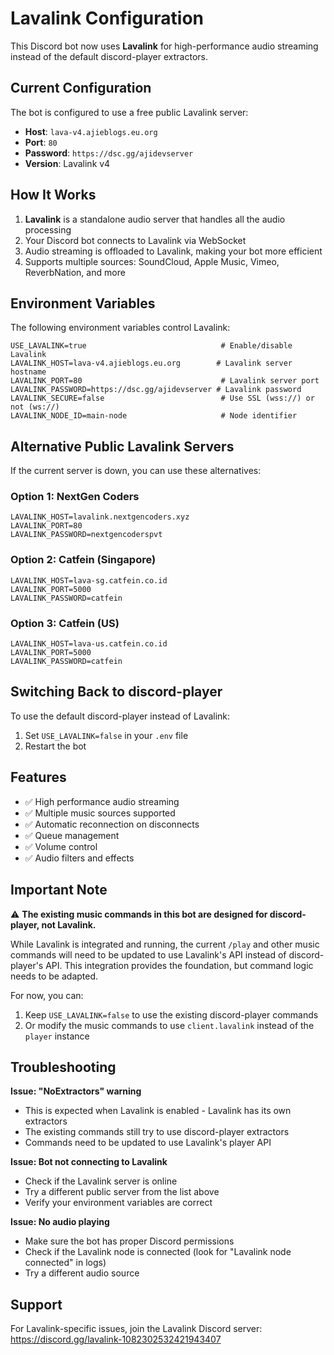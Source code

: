 # Lavalink Configuration

This Discord bot now uses **Lavalink** for high-performance audio streaming instead of the default discord-player extractors.

## Current Configuration

The bot is configured to use a free public Lavalink server:
- **Host**: `lava-v4.ajieblogs.eu.org`
- **Port**: `80`
- **Password**: `https://dsc.gg/ajidevserver`
- **Version**: Lavalink v4

## How It Works

1. **Lavalink** is a standalone audio server that handles all the audio processing
2. Your Discord bot connects to Lavalink via WebSocket
3. Audio streaming is offloaded to Lavalink, making your bot more efficient
4. Supports multiple sources: SoundCloud, Apple Music, Vimeo, ReverbNation, and more

## Environment Variables

The following environment variables control Lavalink:

```env
USE_LAVALINK=true                              # Enable/disable Lavalink
LAVALINK_HOST=lava-v4.ajieblogs.eu.org        # Lavalink server hostname
LAVALINK_PORT=80                               # Lavalink server port
LAVALINK_PASSWORD=https://dsc.gg/ajidevserver # Lavalink password
LAVALINK_SECURE=false                          # Use SSL (wss://) or not (ws://)
LAVALINK_NODE_ID=main-node                     # Node identifier
```

## Alternative Public Lavalink Servers

If the current server is down, you can use these alternatives:

### Option 1: NextGen Coders
```env
LAVALINK_HOST=lavalink.nextgencoders.xyz
LAVALINK_PORT=80
LAVALINK_PASSWORD=nextgencoderspvt
```

### Option 2: Catfein (Singapore)
```env
LAVALINK_HOST=lava-sg.catfein.co.id
LAVALINK_PORT=5000
LAVALINK_PASSWORD=catfein
```

### Option 3: Catfein (US)
```env
LAVALINK_HOST=lava-us.catfein.co.id
LAVALINK_PORT=5000
LAVALINK_PASSWORD=catfein
```

## Switching Back to discord-player

To use the default discord-player instead of Lavalink:

1. Set `USE_LAVALINK=false` in your `.env` file
2. Restart the bot

## Features

- ✅ High performance audio streaming
- ✅ Multiple music sources supported
- ✅ Automatic reconnection on disconnects
- ✅ Queue management
- ✅ Volume control
- ✅ Audio filters and effects

## Important Note

⚠️ **The existing music commands in this bot are designed for discord-player, not Lavalink.** 

While Lavalink is integrated and running, the current `/play` and other music commands will need to be updated to use Lavalink's API instead of discord-player's API. This integration provides the foundation, but command logic needs to be adapted.

For now, you can:
1. Keep `USE_LAVALINK=false` to use the existing discord-player commands
2. Or modify the music commands to use `client.lavalink` instead of the `player` instance

## Troubleshooting

**Issue: "NoExtractors" warning**
- This is expected when Lavalink is enabled - Lavalink has its own extractors
- The existing commands still try to use discord-player extractors
- Commands need to be updated to use Lavalink's player API

**Issue: Bot not connecting to Lavalink**
- Check if the Lavalink server is online
- Try a different public server from the list above
- Verify your environment variables are correct

**Issue: No audio playing**
- Make sure the bot has proper Discord permissions
- Check if the Lavalink node is connected (look for "Lavalink node connected" in logs)
- Try a different audio source

## Support

For Lavalink-specific issues, join the Lavalink Discord server: https://discord.gg/lavalink-1082302532421943407
